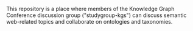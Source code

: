 This repository is a place where members of the Knowledge Graph Conference discussion group ("studygroup-kgs") can discuss semantic web-related topics and collaborate on ontologies and taxonomies.
